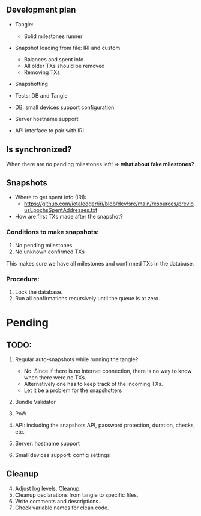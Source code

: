 ## Development plan

* Tangle:
    * Solid milestones runner
* Snapshot loading from file: IRI and custom
    * Balances and spent info
    * All older TXs should be removed
    * Removing TXs
* Snapshotting
    
* Tests: DB and Tangle
    
* DB: small devices support configuration
* Server hostname support
* API interface to pair with IRI

## Is synchronized?

When there are no pending milestones left!
 => **what about fake milestones?**

## Snapshots

* Where to get spent info (IRI):
    * https://github.com/iotaledger/iri/blob/dev/src/main/resources/previousEpochsSpentAddresses.txt
* How are first TXs made after the snapshot?

### Conditions to make snapshots:

1. No pending milestones
2. No unknown confirmed TXs

This makes sure we have all milestones and confirmed TXs in the database.

### Procedure:

1. Lock the database.
2. Run all confirmations recursively until the queue is at zero.


# Pending

## TODO:

1. Regular auto-snapshots while running the tangle?
    - No. Since if there is no internet connection, there is no way to know when there were no TXs.
    - Alternatively one has to keep track of the incoming TXs.
    - Let it be a problem for the snapshotters

2. Bundle Validator
3. PoW
4. API: including the snapshots API, password protection, duration, checks, etc.

7. Server: hostname support

8. Small devices support: config settings

## Cleanup

4. Adjust log levels. Cleanup.
5. Cleanup declarations from tangle to specific files.
6. Write comments and descriptions.
7. Check variable names for clean code.
